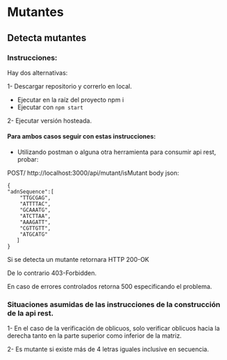 # Mutantes
## Detecta mutantes

### Instrucciones:
Hay dos alternativas:

1- Descargar repositorio y correrlo en local.
- Ejecutar en la raíz del proyecto npm i
- Ejecutar con ```npm start```

2- Ejecutar versión hosteada.

#### Para ambos casos seguir con estas instrucciones:

- Utilizando postman o alguna otra herramienta para consumir api rest, probar:

POST/ http://localhost:3000/api/mutant/isMutant
body json:
```
{
"adnSequence":[
    "TTGCGAG",
    "ATTTTAC",
    "GCAAATG",
    "ATCTTAA",
    "AAAGATT",
    "CGTTGTT",
    "ATGCATG"
   ]
}
```
Si se detecta un mutante retornara HTTP 200-OK

De lo contrario 403-Forbidden.

En caso de errores controlados retorna 500 especificando el problema.

### Situaciones asumidas de las instrucciones de la construcción de la api rest.

1- En el caso de la verificación de oblicuos, solo verificar oblicuos hacia la derecha tanto en la parte superior como inferior de la matriz.

2- Es mutante si existe más de 4 letras iguales inclusive en secuencia.

